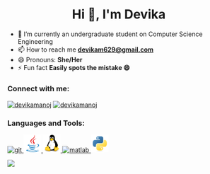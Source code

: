 <h1 align="center">Hi 👋, I'm Devika</h1>


- 🔭 I’m currently an undergraduate student on Computer Science Engineering
- 📫 How to reach me **devikam629@gmail.com**
- 😄 Pronouns: **She/Her**
- ⚡ Fun fact **Easily spots the mistake 😄**

<h3 align="left">Connect with me:</h3>
<p align="left">
<a href="https://linkedin.com/in/devikamanoj" target="blank"><img align="center" src="https://raw.githubusercontent.com/rahuldkjain/github-profile-readme-generator/master/src/images/icons/Social/linked-in-alt.svg" alt="devikamanoj" height="30" width="40" /></a>
<a href="https://kaggle.com/devikamanoj" target="blank"><img align="center" src="https://raw.githubusercontent.com/rahuldkjain/github-profile-readme-generator/master/src/images/icons/Social/kaggle.svg" alt="devikamanoj" height="30" width="40" /></a>
</p>

<h3 align="left">Languages and Tools:</h3>
<p align="left"> <a href="https://git-scm.com/" target="_blank"> <img src="https://www.vectorlogo.zone/logos/git-scm/git-scm-icon.svg" alt="git" width="40" height="40"/> </a> <a href="https://www.java.com" target="_blank"> <img src="https://raw.githubusercontent.com/devicons/devicon/master/icons/java/java-original.svg" alt="java" width="40" height="40"/> </a> <a href="https://www.linux.org/" target="_blank"> <img src="https://raw.githubusercontent.com/devicons/devicon/master/icons/linux/linux-original.svg" alt="linux" width="40" height="40"/> </a> <a href="https://www.mathworks.com/" target="_blank"> <img src="https://upload.wikimedia.org/wikipedia/commons/2/21/Matlab_Logo.png" alt="matlab" width="40" height="40"/> </a> <a href="https://www.python.org" target="_blank"> <img src="https://raw.githubusercontent.com/devicons/devicon/master/icons/python/python-original.svg" alt="python" width="40" height="40"/> </a> </p>



<img src="https://github-readme-stats.vercel.app/api?username=devikamanoj&&show_icons=true&title_color=ffffff&icon_color=bb2acf&text_color=daf7dc&bg_color=151515">
